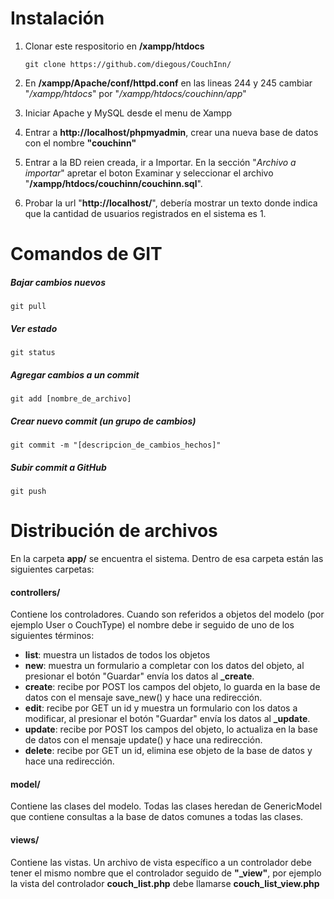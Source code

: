 Instalación
===========

1. Clonar este respositorio en **/xampp/htdocs**

   `git clone https://github.com/diegous/CouchInn/`

2. En **/xampp/Apache/conf/httpd.conf** en las lineas 244 y 245 cambiar "*/xampp/htdocs*" por "*/xampp/htdocs/couchinn/app*"

3. Iniciar Apache y MySQL desde el menu de Xampp

4. Entrar a **http://localhost/phpmyadmin**, crear una nueva base de datos con el nombre **"couchinn"**

5. Entrar a la BD reien creada, ir a Importar. En la sección "*Archivo a importar*" apretar el boton Examinar y seleccionar el archivo "**/xampp/htdocs/couchinn/couchinn.sql**".

6. Probar la url "**http://localhost/**", debería mostrar un texto donde indica que la cantidad de usuarios registrados en el sistema es 1.

Comandos de GIT
===============

##### Bajar cambios nuevos
`git pull`

##### Ver estado
`git status`

##### Agregar cambios a un commit
`git add [nombre_de_archivo]`

##### Crear nuevo commit (un grupo de cambios)
`git commit -m "[descripcion_de_cambios_hechos]"`

##### Subir commit a GitHub
`git push`

Distribución de archivos
========================

En la carpeta **app/** se encuentra el sistema. Dentro de esa carpeta están las siguientes carpetas:

#### controllers/
Contiene los controladores. Cuando son referidos a objetos del modelo (por ejemplo User o CouchType) el nombre debe ir seguido de uno de los siguientes términos:
* **list**: muestra un listados de todos los objetos
* **new**: muestra un formulario a completar con los datos del objeto, al presionar el botón "Guardar" envía los datos al **_create**.
* **create**: recibe por POST los campos del objeto, lo guarda en la base de datos con el mensaje save_new() y hace una redirección.
* **edit**: recibe por GET un id y muestra un formulario con los datos a modificar, al presionar el botón "Guardar" envía los datos al **_update**.
* **update**: recibe por POST los campos del objeto, lo actualiza en la base de datos con el mensaje update() y hace una redirección.
* **delete**: recibe por GET un id, elimina ese objeto de la base de datos y hace una redirección.

#### model/
Contiene las clases del modelo. Todas las clases heredan de GenericModel que contiene consultas a la base de datos comunes a todas las clases.

#### views/
Contiene las vistas. Un archivo de vista específico a un controlador debe tener el mismo nombre que el controlador seguido de **"_view"**, por ejemplo la vista del controlador **couch_list.php** debe llamarse **couch_list_view.php**
